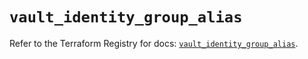 # `vault_identity_group_alias`

Refer to the Terraform Registry for docs: [`vault_identity_group_alias`](https://registry.terraform.io/providers/hashicorp/vault/4.6.0/docs/resources/identity_group_alias).

